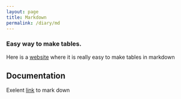 ```yaml
---
layout: page
title: Markdown
permalink: /diary/md
---
```


### Easy way to make tables.
Here is a [website](https://www.tablesgenerator.com/markdown_tables) where it is really easy to make tables in markdown

## Documentation
Exelent [link](https://www.markdownguide.org/extended-syntax/) to mark down